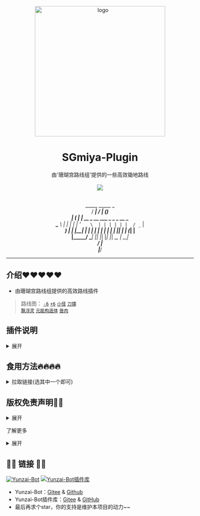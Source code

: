 <div align="center">
  <img src="https://s2.loli.net/2023/03/12/u6VjEhR5SZYIW3p.webp"  alt="logo" width = "350"
  <br>
  <h1>SGmiya-Plugin</h1>
  
  由'珊瑚宫路线组'提供的一些高效锄地路线
  <br>
  <br>
  <img src="https://count.getloli.com/get/@:SGmiya-plugin?theme=rule34" /> <br>
  <br>
  
                                                                                       
>
   _____    _____               _                  <br>
  / ____|  / ____|             (_)                 <br>
 | (___   | |  __   _ __ ___    _   _   _    __ _  <br>
  \___ \  | | |_ | | '_ ` _ \  | | | | | |  / _` | <br>
  ____) | | |__| | | | | | | | | | | |_| | | (_| | <br>
 |_____/   \_____| |_| |_| |_| |_|  \__, |  \__,_| <br>
                                     __/ |         <br>
                                    |___/          <br>


  
</div>

---

## 介绍❤❤❤❤❤
- 由珊瑚宫路线组提供的高效路线插件
> 路线图：
[`-6`](https://github.com/lc-hongdou/shui)
[`+6`](https://github.com/lc-hongdou/huo)
[`小怪`](https://github.com/lc-hongdou/bing)
[`刀镡`](https://github.com/lc-hongdou/lei)<br>
[`飘浮灵`](https://github.com/lc-hongdou/yan)
[`元能构造体`](https://github.com/lc-hongdou/cao)
[`兽肉`](https://github.com/lc-hongdou/feng)

## 插件说明

<details><summary>展开</summary>

> 此库提供由珊瑚宫路线组整理群上传的路线图<br>
> 如果您想为此仓库贡献<br>
请见☞[`贡献指南`](./resources/CONTRIBUTING.md)向此仓库发起 pull request

</details>

## 食用方法🔥🔥🔥🔥

<details><summary>拉取链接(选其中一个即可)</summary>

推荐使用[git](https://git-scm.com/)进行安装，以方便后续升级。在Yunzai根目录夹打开终端，运行
```
git clone --depth=1 https://ghproxy.com/https://github.com/lc-hongdou/SGmiya-plugin.git ./plugins/SGmiya-plugin/
```
```
git clone --depth=1 https://gitclone.com/github.com/lc-hongdou/SGmiya-plugin.git ./plugins/SGmiya-plugin/
```
```
git clone --depth=1 https://kgithub.com/lc-hongdou/SGmiya-plugin.git ./plugins/SGmiya-plugin/
```


等待完成就行了，失败大概是网络问问题<br>

</details>


 
## 版权免责声明👀👀

<details><summary>展开</summary>

路线为珊瑚宫路线组授权，禁止任何形式的商用和违法用途<br>
如违反相关规定，后果自负，与本插件及作者无关<br>

</details>

 了解更多

<details><summary>展开</summary>

| 来源 | 珊瑚宫路线组 | 群号xx |
| --- | --- | --- |

（在里面划水bushi）

</details>

## 🔗🔗 链接 🔗🔗  <br>

[![Yunzai-Bot](https://img.shields.io/badge/Yunzai--Bot-f8f8f8?style=for-the-badge)](https://gitee.com/Le-niao/Yunzai-Bot) 
[![Yunzai-Bot插件库](https://img.shields.io/badge/Yunzai--Bot插件库-0a192f?style=for-the-badge)](https://gitee.com/Hikari666/Yunzai-Bot-plugins-index) 
* Yunzai-Bot：[Gitee](https://gitee.com/Le-niao/Yunzai-Bot) & [Github](https://github.com/Le-niao/Yunzai-Bot)
* Yunzai-Bot插件库：[Gitee](https://gitee.com/Hikari666/Yunzai-Bot-plugins-index) & [GitHub](https://github.com/HiArcadia/Yunzai-Bot-plugins-index)
* 最后再求个star，你的支持是维护本项目的动力~~


